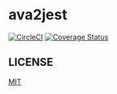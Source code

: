 # ava2jest

[![CircleCI](https://circleci.com/gh/pirosikick/ava2jest.svg?style=svg)](https://circleci.com/gh/pirosikick/ava2jest)
[![Coverage Status](https://coveralls.io/repos/github/pirosikick/ava2jest/badge.svg?branch=master)](https://coveralls.io/github/pirosikick/ava2jest?branch=master)

## LICENSE

[MIT](LICENSE)
